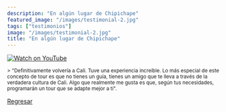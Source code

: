 ```yaml
---
description: "En algún lugar de Chipichape"
featured_image: "/images/testimonial-2.jpg"
tags: ["testimonios"]
image: "/images/testimonial-2.jpg"
title: "En algún lugar de Chipichape"
---
```


[![Watch on YouTube](/images/testimonial-2-cover.png)](../testimonial-2/testimonial-2.html)

<small>
> "Definitivamente volvería a Cali. Tuve una experiencia increíble. Lo más especial de este concepto de tour es que no tienes un guía, tienes un amigo que te lleva a través de la verdadera cultura de Cali. Algo que realmente me gusta es que, según tus necesidades, programarán un tour que se adapte mejor a ti".
</small>

[Regresar](<javascript:history.go(-1)>)
